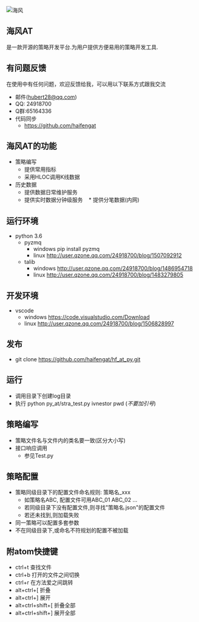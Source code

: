 ![海风](http://git.oschina.net/uploads/2/330302_haifengat.png?1484575602)
## 海风AT
是一款开源的策略开发平台.为用户提供方便易用的策略开发工具.

## 有问题反馈
在使用中有任何问题，欢迎反馈给我，可以用以下联系方式跟我交流

* 邮件(hubert28@qq.com)
* QQ: 24918700
* Q群:65164336
* 代码同步
    * https://github.com/haifengat
## 海风AT的功能
* 策略编写
    *  提供常用指标
    *  采用HLOC调用K线数据
* 历史数据
    *  提供数据日常维护服务
    *  提供实时数据分钟级服务
    *  提供分笔数据(内网)
## 运行环境
* python 3.6
    * pyzmq
        * windows pip install pyzmq
        * linux   http://user.qzone.qq.com/24918700/blog/1507092912
    * talib
        * windows http://user.qzone.qq.com/24918700/blog/1486954718
        * linux   http://user.qzone.qq.com/24918700/blog/1483279805
## 开发环境
* vscode
    * windows  https://code.visualstudio.com/Download
    * linux  http://user.qzone.qq.com/24918700/blog/1506828997
## 发布
* git clone https://github.com/haifengat/hf_at_py.git
## 运行
* 调用目录下创建log目录
* 执行 python py_at/stra_test.py ivnestor pwd (*不要加引号*)
## 策略编写
* 策略文件名与文件内的类名要一致(区分大小写)
* 接口响应调用
    * 参见Test.py
## 策略配置
* 策略同级目录下的配置文件命名规则: 策略名_xxx
    * 如策略名ABC, 配置文件可用ABC_01 ABC_02 ...
    * 若同级目录下没有配置文件,则寻找"策略名.json"的配置文件
    * 若还未找到,则加载失败
* 同一策略可以配置多套参数
* 不在同级目录下,或命名不符规划的配置不被加载
## 附atom快捷键
  * ctrl+t 查找文件
  * ctrl+b 打开的文件之间切换
  * ctrl+r 在方法爱之间跳转
  * alt+ctrl+[ 折叠
  * alt+ctrl+] 展开
  * alt+ctrl+shift+[ 折叠全部
  * alt+ctrl+shift+] 展开全部
  
